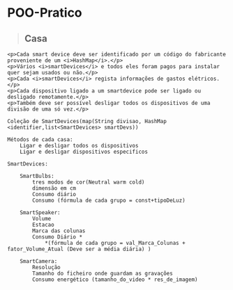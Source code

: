 <h1>POO-Pratico</h1>

><h2>Casa</h2>
    <p>Cada smart device deve ser identificado por um código do fabricante proveniente de um <i>HashMap</i>.</p>
    <p>Vários <i>smartDevices</i> e todos eles foram pagos para instalar quer sejam usados ou não.</p>
    <p>Cada <i>smartDevices</i> regista informações de gastos elétricos.</p>
    <p>Cada dispositivo ligado a um smartdevice pode ser ligado ou desligado remotamente.</p>
    <p>Também deve ser possível desligar todos os dispositivos de uma divisão de uma só vez.</p>

    Coleção de SmartDevices(map(String divisao, HashMap <identifier,list<SmartDevices> smartDevs))

    Métodos de cada casa:
        Ligar e desligar todos os dispositivos
        Ligar e desligar dispositivos especificos

    SmartDevices:

        SmartBulbs:
            tres modos de cor(Neutral warm cold)
            dimensão em cm
            Consumo diário
            Consumo (fórmula de cada grupo = const+tipoDeLuz)

        SmartSpeaker:
            Volume 
            Estacao 
            Marca das colunas
            Consumo Diário *
                *(fórmula de cada grupo = val_Marca_Colunas + fator_Volume_Atual (Deve ser a média diária) )

        SmartCamera:
            Resolução
            Tamanho do ficheiro onde guardam as gravações
            Consumo energético (tamanho_do_video * res_de_imagem)